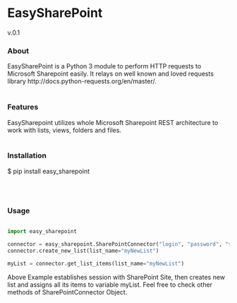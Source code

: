 <H1>EasySharePoint</H1>
<p>v.0.1</p>


<h3>About</h3>
EasySharePoint is a Python 3 module to perform HTTP requests to Microsoft Sharepoint easily.
It relays on well known and loved requests library <url>http://docs.python-requests.org/en/master/</url>.
<br>
<br>
<h3>Features</h3>
EasySharepoint utilizes whole Microsoft Sharepoint REST architecture to work with lists, views, folders and files.
<br>
<br>
<h3>Installation</h3>

$ pip install easy_sharepoint

<br>
<br>
<h3>Usage</h3>

```python

import easy_sharepoint

connector = easy_sharepoint.SharePointConnector("login", "password", "sharepointURL")
connector.create_new_list(list_name="myNewList")

myList = connector.get_list_items(list_name="myNewList")


```

Above Example establishes session with SharePoint Site, then creates new list and assigns all its items to variable myList.
Feel free to check other methods of SharePointConnector Object.




